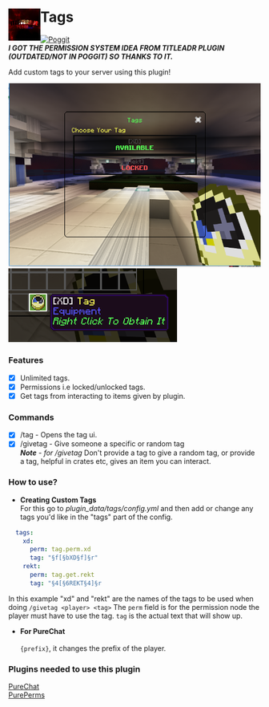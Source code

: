 # Tags<img src="https://raw.githubusercontent.com/Itzdvbravo/Tags/master/new.png" height="64" width="64" align="left"></img>  
[![Poggit](https://poggit.pmmp.io/shield.state/Tags)](https://poggit.pmmp.io/p/Tags)  
***I GOT THE PERMISSION SYSTEM IDEA FROM TITLEADR PLUGIN (OUTDATED/NOT IN POGGIT) SO THANKS TO IT.***  

Add custom tags to your server using this plugin!

![Form](https://raw.githubusercontent.com/Itzdvbravo/Tags/master/pics/form.png)
![Item](https://raw.githubusercontent.com/Itzdvbravo/Tags/master/pics/item.png)

### Features  
- [x] Unlimited tags.
- [x] Permissions i.e locked/unlocked tags.
- [x] Get tags from interacting to items given by plugin.

### Commands  
- [x] /tag - Opens the tag ui.  
- [x] /givetag - Give someone a specific or random tag  
***Note*** - *for /givetag* Don't provide a tag to give a random tag, or provide a tag, helpful in crates etc, gives an item you can interact.

### How to use?

- **Creating Custom Tags**<br>
For this go to *plugin_data/tags/config.yml* and then add or change any tags you'd like in the "tags" part of the config.  
```yaml
  tags:
    xd:
      perm: tag.perm.xd
      tag: "§f[§bXD§f]§r"
    rekt:
      perm: tag.get.rekt
      tag: "§4[§6REKT§4]§r
  ```
  In this example "xd" and "rekt" are the names of the tags to be used when doing `/givetag <player> <tag>`
  The `perm` field is for the permission node the player must have to use the tag.
  `tag` is the actual text that will show up.
- **For PureChat**<br>  
`{prefix}`, it changes the prefix of the player.

### Plugins needed to use this plugin  
[PureChat](https://poggit.pmmp.io/p/purechat)  
[PurePerms](https://poggit.pmmp.io/p/pureperms)  
